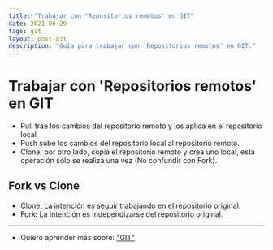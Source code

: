 ```yaml
---
title: "Trabajar con 'Repositorios remotos' en GIT"
date: 2021-06-29
tags: git
layout: post-git
description: "Guía para trabajar con 'Repositorios remotos' en GIT."
---
```


# Trabajar con 'Repositorios remotos' en GIT
- Pull trae los cambios del repositorio remoto y los aplica en el repositorio local
- Push sube los cambios del repositorio local al repositorio remoto.
- Clone, por otro lado, copia el repositorio remoto y crea uno local, esta operación sólo se realiza una vez (No confundir con Fork).

## Fork vs Clone
- Clone: La intención es seguir trabajando en el repositorio original.
- Fork: La intención es independizarse del repositorio original.

***

- Quiero aprender más sobre: ["GIT"](../00/git)
